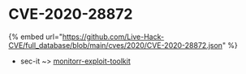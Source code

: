 # CVE-2020-28872
{% embed url="https://github.com/Live-Hack-CVE/full_database/blob/main/cves/2020/CVE-2020-28872.json" %}

* sec-it ~> [monitorr-exploit-toolkit](https://www.alice-snow.ru/2020/database/cve-2020-28872/monitorr-exploit-toolkit-sec-it)